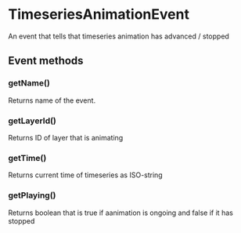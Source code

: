 # TimeseriesAnimationEvent
An event that tells that timeseries animation has advanced / stopped

## Event methods

### getName()
Returns name of the event.

### getLayerId()
Returns ID of layer that is animating

### getTime()
Returns current time of timeseries as ISO-string

### getPlaying()
Returns boolean that is true if aanimation is ongoing and false if it has stopped
